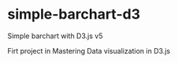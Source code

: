 # simple-barchart-d3
Simple barchart with D3.js v5

Firt project in Mastering Data visualization in D3.js
